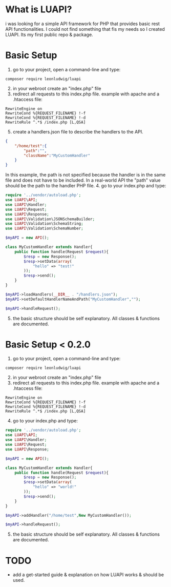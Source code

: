 # What is LUAPI?
i was looking for a simple API framework for PHP that provides basic rest API functionalities. I could not find something that fis my needs so I created LUAPI. Its my first public repo & package.

# Basic Setup 
1. go to your project, open a command-line and type:
```
composer require leonludwig/luapi
```
2. in your webroot create an "index.php" file
3. redirect all requests to this index.php file. example with apache and a .htaccess file:
```
RewriteEngine on
RewriteCond %{REQUEST_FILENAME} !-f
RewriteCond %{REQUEST_FILENAME} !-d
RewriteRule ^.*$ /index.php [L,QSA]
```
5. create a handlers.json file to describe the handlers to the API.
```json
{
    "/home/test":{
        "path":"",
        "className":"MyCustomHandler"
    }
}
```
In this example, the path is not specified because the handler is in the same file and does not have to be included.
In a real-world API the "path" value should be the path to the handler PHP file.
4. go to your index.php and type:
```php
require '../vendor/autoload.php';
use LUAPI\API;
use LUAPI\Handler;
use LUAPI\Request;
use LUAPI\Response;
use LUAPI\Validation\JSONSchemaBuilder;
use LUAPI\Validation\SchemaString;
use LUAPI\Validation\SchemaNumber;

$myAPI = new API();

class MyCustomHandler extends Handler{
    public function handle(Request $request){
        $resp = new Response();
        $resp->setData(array(
            "hello" => "test!"
        ));
        $resp->send();
    }
}

$myAPI->loadHandlers(__DIR__ . "/handlers.json");
$myAPI->setDefaultHandlerNameAndPath("MyCustomHandler","");

$myAPI->handleRequest();
```
5. the basic structure should be self explanatory. All classes & functions are documented.

# Basic Setup < 0.2.0
1. go to your project, open a command-line and type:
```
composer require leonludwig/luapi
```
2. in your webroot create an "index.php" file
3. redirect all requests to this index.php file. example with apache and a .htaccess file:
```
RewriteEngine on
RewriteCond %{REQUEST_FILENAME} !-f
RewriteCond %{REQUEST_FILENAME} !-d
RewriteRule ^.*$ /index.php [L,QSA]
```
4. go to your index.php and type:
```php
require '../vendor/autoload.php';
use LUAPI\API;
use LUAPI\Handler;
use LUAPI\Request;
use LUAPI\Response;

$myAPI = new API();

class MyCustomHandler extends Handler{
    public function handle(Request $request){
        $resp = new Response();
        $resp->setData(array(
            "hello" => "world!"
        ));
        $resp->send();
    }
}

$myAPI->addHandler("/home/test",New MyCustomHandler());

$myAPI->handleRequest();
```
5. the basic structure should be self explanatory. All classes & functions are documented.

# TODO
* add a get-started guide & explanation on how LUAPI works & should be used.